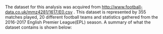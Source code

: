 The dataset for this analysis was acquired from http://www.football-data.co.uk/mmz4281/1617/E0.csv . This dataset is represented by 355 matches played, 20 different football teams and statistics gathered from the 2016-2017 English Premier League(EPL) season. A summary of what the dataset contains is shown below:
